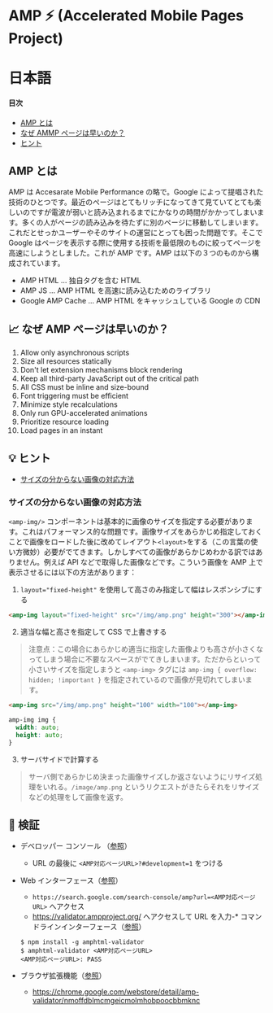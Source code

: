 # AMP ⚡ (Accelerated Mobile Pages Project)

# 日本語

#### 目次

- [AMP とは](#amp-とは)
- [なぜ AMMP ページは早いのか？](#chart_with_upwards_trend-なぜ-amp-ページは早いのか)
- [ヒント](#bulb-ヒント)

## AMP とは

AMP は Accesarate Mobile Performance の略で。Google によって提唱された技術のひとつです。最近のページはとてもリッチになってきて見ていてとても楽しいのですが電波が弱いと読み込まれるまでにかなりの時間がかかってしまいます。多くの人がページの読み込みを待たずに別のページに移動してしまいます。これだとせっかユーザーやそのサイトの運営にとっても困った問題です。そこで Google はページを表示する際に使用する技術を最低限のものに絞ってページを高速にしようとしました。これが AMP です。AMP は以下の３つのものから構成されています。

* AMP HTML ... 独自タグを含む HTML
* AMP JS ... AMP HTML を高速に読み込むためのライブラリ
* Google AMP Cache ... AMP HTML をキャッシュしている Google の CDN


## :chart_with_upwards_trend: なぜ AMP ページは早いのか？

1. Allow only asynchronous scripts
2. Size all resources statically
3. Don't let extension mechanisms block rendering
4. Keep all third-party JavaScript out of the critical path
5. All CSS must be inline and size-bound
6. Font triggering must be efficient
7. Minimize style recalculations
8. Only run GPU-accelerated animations
9. Prioritize resource loading
10. Load pages in an instant


## :bulb: ヒント

- [サイズの分からない画像の対応方法](#サイズの分からない画像の対応方法)

### サイズの分からない画像の対応方法
`<amp-img/>` コンポーネントは基本的に画像のサイズを指定する必要があります。これはパフォーマンス的な問題です。画像サイズをあらかじめ指定しておくことで画像をロードした後に改めてレイアウト`<layout>`をする（この言葉の使い方微妙）必要がでてきます。しかしすべての画像があらかじめわかる訳ではありません。例えば API などで取得した画像などです。こういう画像を AMP 上で表示させるには以下の方法があります：

1. `layout="fixed-height"` を使用して高さのみ指定して幅はレスポンシブにする

  ```html
  <amp-img layout="fixed-height" src="/img/amp.png" height="300"></amp-img>
  ```
  
2. 適当な幅と高さを指定して CSS で上書きする
  > 注意点：この場合にあらかじめ適当に指定した画像よりも高さが小さくなってしまう場合に不要なスペースがでてきしまいます。ただからといって小さいサイズを指定しまうと `<amp-img>` タグには `amp-img { overflow: hidden; !important }` を指定されているので画像が見切れてしまいます。
  
  ```html
  <amp-img src="/img/amp.png" height="100" width="100"></amp-img>
  ```
  ```css
  amp-img img {
    width: auto;
    height: auto;
  }
  ```
  
3. サーバサイドで計算する
  > サーバ側であらかじめ決まった画像サイズしか返さないようにリサイズ処理をいれる。`/image/amp.png` というリクエストがきたらそれをリサイズなどの処理をして画像を返す。


## :mag_right: 検証

- デベロッパー コンソール （[参照][bowser-developer-console]）
  - URL の最後に `<AMP対応ページURL>?#development=1` をつける
- Web インターフェース（[参照][web-interface]）
  - `https://search.google.com/search-console/amp?url=<AMP対応ページURL>` へアクセス  
  - https://validator.ampproject.org/ へアクセスして URL を入力-* コマンドラインインターフェース（[参照][command-line-tool]）

  ```
  $ npm install -g amphtml-validator
  $ amphtml-validator <AMP対応ページURL>
  <AMP対応ページURL>: PASS
  ```
  
- ブラウザ拡張機能（[参照][browser-extension]）
  - https://chrome.google.com/webstore/detail/amp-validator/nmoffdblmcmgeicmolmhobpoocbbmknc

[bowser-developer-console]: https://www.ampproject.org/docs/guides/validate#browser-developer-console
[web-interface]: https://www.ampproject.org/docs/guides/validate#web-interface
[command-line-tool]: https://www.ampproject.org/docs/guides/validate#command-line-tool
[browser-extension]: https://www.ampproject.org/docs/guides/validate#browser-extension
